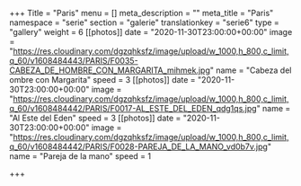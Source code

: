 +++
Title = "Paris"
menu = []
meta_description = ""
meta_title = "Paris"
namespace = "serie"
section = "galerie"
translationkey = "serie6"
type = "gallery"
weight = 6
[[photos]]
date = "2020-11-30T23:00:00+00:00"
image = "https://res.cloudinary.com/dgzqhksfz/image/upload/w_1000,h_800,c_limit,q_60/v1608484443/PARIS/F0035-CABEZA_DE_HOMBRE_CON_MARGARITA_mihmek.jpg"
name = "Cabeza del ombre con Margarita"
speed = 3
[[photos]]
date = "2020-11-30T23:00:00+00:00"
image = "https://res.cloudinary.com/dgzqhksfz/image/upload/w_1000,h_800,c_limit,q_60/v1608484442/PARIS/F0017-AL_ESTE_DEL_EDEN_qdg1qs.jpg"
name = "Al Este del Eden"
speed = 3
[[photos]]
date = "2020-11-30T23:00:00+00:00"
image = "https://res.cloudinary.com/dgzqhksfz/image/upload/w_1000,h_800,c_limit,q_60/v1608484442/PARIS/F0028-PAREJA_DE_LA_MANO_vd0b7v.jpg"
name = "Pareja de la mano"
speed = 1

+++
